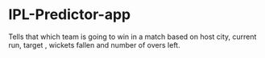 # IPL-Predictor-app
Tells that which team is going to win in a match based on host city, current run, target , wickets fallen and number of overs left.
